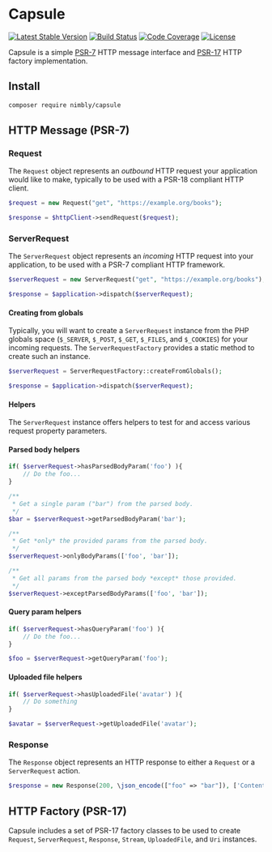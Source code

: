 # Capsule

[![Latest Stable Version](https://img.shields.io/packagist/v/nimbly/capsule.svg?style=flat-square)](https://packagist.org/packages/nimbly/capsule)
[![Build Status](https://img.shields.io/travis/nimbly/capsule.svg?style=flat-square)](https://travis-ci.org/nimbly/capsule)
[![Code Coverage](https://img.shields.io/coveralls/github/nimbly/Capsule.svg?style=flat-square)](https://coveralls.io/github/nimbly/Capsule)
[![License](https://img.shields.io/github/license/nimbly/capsule.svg?style=flat-square)](https://packagist.org/packages/nimbly/capsule)

Capsule is a simple [PSR-7](https://www.php-fig.org/psr/psr-7/) HTTP message interface and [PSR-17](https://www.php-fig.org/psr/psr-17) HTTP factory implementation.

## Install
```bash
composer require nimbly/capsule
```

## HTTP Message (PSR-7)

### Request

The `Request` object represents an *outbound* HTTP request your application would like to make, typically to be used with a PSR-18 compliant HTTP client.

```php
$request = new Request("get", "https://example.org/books");

$response = $httpClient->sendRequest($request);
```

### ServerRequest

The `ServerRequest` object represents an *incoming* HTTP request into your application, to be used with a PSR-7 compliant HTTP framework.

```php
$serverRequest = new ServerRequest("get", "https://example.org/books");

$response = $application->dispatch($serverRequest);
```

#### Creating from globals

Typically, you will want to create a `ServerRequest` instance from the PHP globals space (`$_SERVER`, `$_POST`, `$_GET`, `$_FILES`, and `$_COOKIES`) for your incoming requests. The `ServerRequestFactory` provides a static method to create such an instance.

```php
$serverRequest = ServerRequestFactory::createFromGlobals();

$response = $application->dispatch($serverRequest);
```
#### Helpers

The `ServerRequest` instance offers helpers to test for and access various request property parameters.

#### Parsed body helpers

```php
if( $serverRequest->hasParsedBodyParam('foo') ){
	// Do the foo...
}

/**
 * Get a single param ("bar") from the parsed body.
 */
$bar = $serverRequest->getParsedBodyParam('bar');

/**
 * Get *only* the provided params from the parsed body.
 */
$serverRequest->onlyBodyParams(['foo', 'bar']);

/**
 * Get all params from the parsed body *except* those provided.
 */
$serverRequest->exceptParsedBodyParams(['foo', 'bar']);
```

#### Query param helpers

```php
if( $serverRequest->hasQueryParam('foo') ){
	// Do the foo...
}

$foo = $serverRequest->getQueryParam('foo');
```

#### Uploaded file helpers

```php
if( $serverRequest->hasUploadedFile('avatar') ){
	// Do something
}

$avatar = $serverRequest->getUploadedFile('avatar');
```

### Response

The `Response` object represents an HTTP response to either a `Request` or a `ServerRequest` action.

```php
$response = new Response(200, \json_encode(["foo" => "bar"]), ['Content-Type' => 'application/json']);
```

## HTTP Factory (PSR-17)

Capsule includes a set of PSR-17 factory classes to be used to create `Request`, `ServerRequest`,  `Response`, `Stream`, `UploadedFile`, and `Uri` instances.